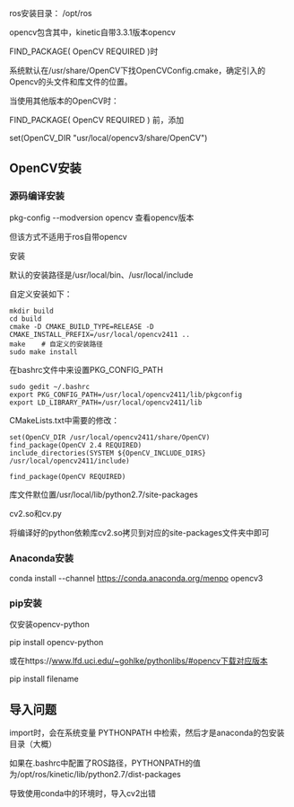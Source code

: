 ros安装目录： /opt/ros

opencv包含其中，kinetic自带3.3.1版本opencv

FIND_PACKAGE( OpenCV REQUIRED )时

系统默认在/usr/share/OpenCV下找OpenCVConfig.cmake，确定引入的Opencv的头文件和库文件的位置。

当使用其他版本的OpenCV时：

FIND_PACKAGE( OpenCV REQUIRED ) 前，添加

set(OpenCV_DIR "usr/local/opencv3/share/OpenCV")

## OpenCV安装
### 源码编译安装

pkg-config --modversion opencv  查看opencv版本

但该方式不适用于ros自带opencv

安装

默认的安装路径是/usr/local/bin、/usr/local/include

自定义安装如下：

```
mkdir build
cd build
cmake -D CMAKE_BUILD_TYPE=RELEASE -D CMAKE_INSTALL_PREFIX=/usr/local/opencv2411 ..
make    # 自定义的安装路径
sudo make install
```

在bashrc文件中来设置PKG_CONFIG_PATH
```
sudo gedit ~/.bashrc
export PKG_CONFIG_PATH=/usr/local/opencv2411/lib/pkgconfig
export LD_LIBRARY_PATH=/usr/local/opencv2411/lib
```

CMakeLists.txt中需要的修改：

```
set(OpenCV_DIR /usr/local/opencv2411/share/OpenCV)
find_package(OpenCV 2.4 REQUIRED)
include_directories(SYSTEM ${OpenCV_INCLUDE_DIRS} /usr/local/opencv2411/include)

find_package(OpenCV REQUIRED)
```

库文件默位置/usr/local/lib/python2.7/site-packages

cv2.so和cv.py

将编译好的python依赖库cv2.so拷贝到对应的site-packages文件夹中即可

### Anaconda安装

conda install --channel https://conda.anaconda.org/menpo opencv3

### pip安装

仅安装opencv-python

pip install opencv-python

或在https://www.lfd.uci.edu/~gohlke/pythonlibs/#opencv下载对应版本

pip install filename

## 导入问题

import时，会在系统变量 PYTHONPATH 中检索，然后才是anaconda的包安装目录（大概）

如果在.bashrc中配置了ROS路径，PYTHONPATH的值为/opt/ros/kinetic/lib/python2.7/dist-packages

导致使用conda中的环境时，导入cv2出错
